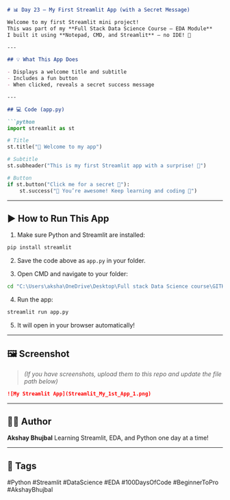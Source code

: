 ````markdown
# 📊 Day 23 – My First Streamlit App (with a Secret Message)

Welcome to my first Streamlit mini project!  
This was part of my **Full Stack Data Science Course – EDA Module**  
I built it using **Notepad, CMD, and Streamlit** — no IDE! 🚀

---

## 💡 What This App Does

- Displays a welcome title and subtitle  
- Includes a fun button  
- When clicked, reveals a secret success message

---

## 💻 Code (app.py)

```python
import streamlit as st

# Title
st.title("👋 Welcome to my app")

# Subtitle
st.subheader("This is my first Streamlit app with a surprise! 🎉")

# Button
if st.button("Click me for a secret 🎁"):
    st.success("🎊 You’re awesome! Keep learning and coding 🚀")
````

---

## ▶️ How to Run This App

1. Make sure Python and Streamlit are installed:

```bash
pip install streamlit
```

2. Save the code above as `app.py` in your folder.

3. Open CMD and navigate to your folder:

```bash
cd "C:\Users\aksha\OneDrive\Desktop\Full stack Data Science course\GITHUB Uploads\4_EDA_Exploratory_Data_Analysis"
```

4. Run the app:

```bash
streamlit run app.py
```

5. It will open in your browser automatically!

---

## 🖼️ Screenshot

> *(If you have screenshots, upload them to this repo and update the file path below)*

```markdown
![My Streamlit App](Streamlit_My_1st_App_1.png)
```

---

## 👨‍💻 Author

**Akshay Bhujbal**
Learning Streamlit, EDA, and Python one day at a time!

---

## 🔖 Tags

\#Python #Streamlit #DataScience #EDA #100DaysOfCode #BeginnerToPro #AkshayBhujbal
